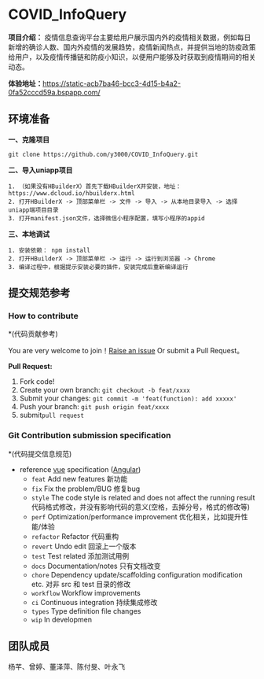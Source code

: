 # COVID_InfoQuery

**项目介绍：** 疫情信息查询平台主要给用户展示国内外的疫情相关数据，例如每日新增的确诊人数、国内外疫情的发展趋势，疫情新闻热点，并提供当地的防疫政策给用户，以及疫情传播链和防疫小知识，以便用户能够及时获取到疫情期间的相关动态。

**体验地址：**<https://static-acb7ba46-bcc3-4d15-b4a2-0fa52cccd59a.bspapp.com/>

## 环境准备

**一、克隆项目**

```
git clone https://github.com/y3000/COVID_InfoQuery.git
```

**二、导入uniapp项目**

```
1. （如果没有HBuilderX）首先下载HBuilderX并安装，地址：https://www.dcloud.io/hbuilderx.html
2. 打开HBuilderX -> 顶部菜单栏 -> 文件 -> 导入 -> 从本地目录导入 -> 选择uniapp端项目目录
3. 打开manifest.json文件，选择微信小程序配置，填写小程序的appid
```

**三、本地调试**

```
1. 安装依赖： npm install
2. 打开HBuilderX -> 顶部菜单栏 -> 运行 -> 运行到浏览器 -> Chrome
3. 编译过程中，根据提示安装必要的插件，安装完成后重新编译运行
```



## 提交规范参考

### How to contribute

\*(代码贡献参考)

You are very welcome to join！[Raise an issue](https://github.com/anncwb/vue-vben-admin/issues/new/choose) Or submit a Pull Request。

**Pull Request:**

1. Fork code!
2. Create your own branch: `git checkout -b feat/xxxx`
3. Submit your changes: `git commit -m 'feat(function): add xxxxx'`
4. Push your branch: `git push origin feat/xxxx`
5. submit`pull request`

### Git Contribution submission specification

\*(代码提交信息规范)

- reference [vue](https://github.com/vuejs/vue/blob/dev/.github/COMMIT_CONVENTION.md) specification ([Angular](https://github.com/conventional-changelog/conventional-changelog/tree/master/packages/conventional-changelog-angular))
  - `feat` Add new features 新功能
  - `fix` Fix the problem/BUG 修复bug
  - `style` The code style is related and does not affect the running result 代码格式修改，并没有影响代码的意义(空格，去掉分号，格式的修改等)
  - `perf` Optimization/performance improvement 优化相关，比如提升性能/体验
  - `refactor` Refactor  代码重构
  - `revert` Undo edit 回滚上一个版本
  - `test` Test related 添加测试用例
  - `docs` Documentation/notes 只有文档改变
  - `chore` Dependency update/scaffolding configuration modification etc.  对非 src 和 test 目录的修改
  - `workflow` Workflow improvements
  - `ci` Continuous integration 持续集成修改
  - `types` Type definition file changes
  - `wip` In developmen



## 团队成员

杨芊、曾婷、董泽萍、陈付旻、叶永飞
